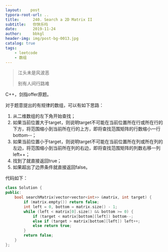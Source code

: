 ```yaml
---
layout:    post
typora-root-url: ..
title:      240. Search a 2D Matrix II
subtitle:   你快乐吗
date:       2019-11-24
author:     bbkgl
header-img: img/post-bg-0013.jpg
catalog: true
tags:
    - leetcode
    - 数组
---
```


>江头未是风波恶
>
>别有人间行路难

C++，剑指offer原题。

对于题意提出的有规律的数组，可以有如下思路：

1. 从二维数组的左下角开始查找；
2. 如果当前位置大于target，则说明target不可能在当前位置所在行或所在行的下方，将范围缩小到当前所在行的上方，即将查找范围矩阵的行数缩小一行bottom--；
3. 如果当前位置小于target，则说明target不可能在当前位置所在列或所在列的左边，将范围缩小到当前所在列的右边，即将查找范围矩阵的列数右移一列left++；
4. 找到了就直接返回true；
5. 如果超出了边界条件就直接返回false。

代码如下：

```cpp
class Solution {
public:
    bool searchMatrix(vector<vector<int>> &matrix, int target) {
        if (matrix.empty()) return false;
        int left = 0, bottom = matrix.size() - 1;
        while (left < matrix[0].size() && bottom >= 0) {
            if (target < matrix[bottom][left]) bottom--;
            else if (target > matrix[bottom][left]) left++;
            else return true; 
        } 
        return false;
    }
};
```
